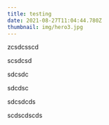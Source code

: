 ```yaml
---
title: testing
date: 2021-08-27T11:04:44.780Z
thumbnail: img/hero3.jpg
---
```

zcsdcsscd

scsdcsd

sdcsdc

sdcdsc

sdcsdcds

scdscdscds